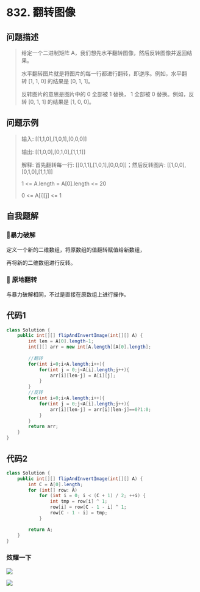 # 832. 翻转图像
问题描述
----
> 给定一个二进制矩阵 A，我们想先水平翻转图像，然后反转图像并返回结果。
>
> 水平翻转图片就是将图片的每一行都进行翻转，即逆序。例如，水平翻转 [1, 1, 0] 的结果是 [0, 1, 1]。
>
> 反转图片的意思是图片中的 0 全部被 1 替换， 1 全部被 0 替换。例如，反转 [0, 1, 1] 的结果是 [1, 0, 0]。


问题示例
----
> 输入: [[1,1,0],[1,0,1],[0,0,0]]
>
> 输出: [[1,0,0],[0,1,0],[1,1,1]]
>
> 解释: 首先翻转每一行: [[0,1,1],[1,0,1],[0,0,0]]；然后反转图片: [[1,0,0],[0,1,0],[1,1,1]]
>
> 1 <= A.length = A[0].length <= 20
>
> 0 <= A[i][j] <= 1


自我题解
----
### 🦄暴力破解

定义一个新的二维数组，将原数组的值翻转赋值给新数组，

再将新的二维数组进行反转。

### 🧚‍ 原地翻转

与暴力破解相同，不过是直接在原数组上进行操作。

代码1
----
```java
class Solution {
    public int[][] flipAndInvertImage(int[][] A) {
        int len = A[0].length-1;
        int[][] arr = new int[A.length][A[0].length];
        
        //翻转
        for(int i=0;i<A.length;i++){
            for(int j = 0;j<A[i].length;j++){
                arr[i][len-j] = A[i][j];
            }
        }
        //反转
        for(int i=0;i<A.length;i++){
            for(int j = 0;j<A[i].length;j++){
                arr[i][len-j] = arr[i][len-j]==0?1:0;
            }
        }
        return arr;
    }
}
```

代码2
----
```java
class Solution {
    public int[][] flipAndInvertImage(int[][] A) {
        int C = A[0].length;
        for (int[] row: A)
            for (int i = 0; i < (C + 1) / 2; ++i) {
                int tmp = row[i] ^ 1;
                row[i] = row[C - 1 - i] ^ 1;
                row[C - 1 - i] = tmp;
            }

        return A;
    }
}

```

### 炫耀一下


![](https://cdn.jsdelivr.net/gh/occlive/ImageStore//javabase/832.png)



![](https://cdn.jsdelivr.net/gh/occlive/ImageStore//javabase/832_1.png)

